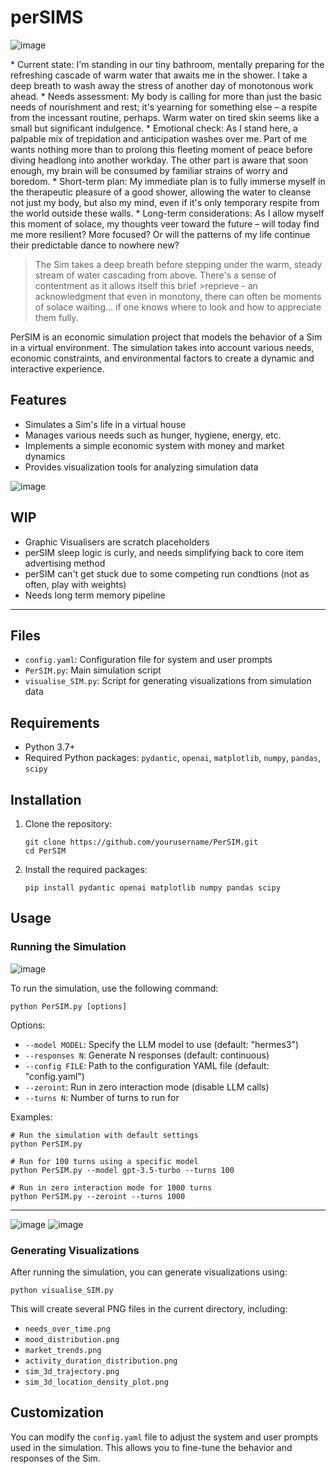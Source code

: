 # perSIMS

![image](https://github.com/user-attachments/assets/9d7591c6-507f-4637-8601-677ec31c28db)

<simthinkin>
* Current state: I'm standing in our tiny bathroom, mentally preparing for the refreshing cascade of warm water that awaits me in the shower. I take a deep breath to wash away the stress of another day of monotonous work ahead.
* Needs assessment: My body is calling for more than just the basic needs of nourishment and rest; it's yearning for something else – a respite from the incessant routine, perhaps. Warm water on tired skin seems like a small but significant indulgence.
* Emotional check: As I stand here, a palpable mix of trepidation and anticipation washes over me. Part of me wants nothing more than to prolong this fleeting moment of peace before diving headlong into another workday. The other part is aware that soon enough, my brain will be consumed by familiar strains of worry and boredom.
* Short-term plan: My immediate plan is to fully immerse myself in the therapeutic pleasure of a good shower, allowing the water to cleanse not just my body, but also my mind, even if it's only temporary respite from the world outside these walls.
* Long-term considerations: As I allow myself this moment of solace, my thoughts veer toward the future – will today find me more resilient? More focused? Or will the patterns of my life continue their predictable dance to nowhere new?


>The Sim takes a deep breath before stepping under the warm, steady stream of water cascading from above. There's a sense of contentment as it allows itself this brief >reprieve - an acknowledgment that even in monotony, there can often be moments of solace waiting... if one knows where to look and how to appreciate them fully.

PerSIM is an economic simulation project that models the behavior of a Sim in a virtual environment. The simulation takes into account various needs, economic constraints, and environmental factors to create a dynamic and interactive experience.

## Features

- Simulates a Sim's life in a virtual house
- Manages various needs such as hunger, hygiene, energy, etc.
- Implements a simple economic system with money and market dynamics
- Provides visualization tools for analyzing simulation data

![image](https://github.com/user-attachments/assets/5f63459d-08c5-46d6-9429-a7567398a9f1)

## WIP

- Graphic Visualisers are scratch placeholders
- perSIM sleep logic is curly, and needs simplifying back to core item advertising method
- perSIM can't get stuck due to some competing run condtions (not as often, play with weights)
- Needs long term memory pipeline

---

## Files

- `config.yaml`: Configuration file for system and user prompts
- `PerSIM.py`: Main simulation script
- `visualise_SIM.py`: Script for generating visualizations from simulation data

## Requirements

- Python 3.7+
- Required Python packages: `pydantic`, `openai`, `matplotlib`, `numpy`, `pandas`, `scipy`

## Installation

1. Clone the repository:
   ```
   git clone https://github.com/yourusername/PerSIM.git
   cd PerSIM
   ```

2. Install the required packages:
   ```
   pip install pydantic openai matplotlib numpy pandas scipy
   ```

## Usage

### Running the Simulation

![image](https://github.com/user-attachments/assets/633c3e8f-06ea-4c2b-ad97-7206695e7d56)

To run the simulation, use the following command:

```
python PerSIM.py [options]
```

Options:
- `--model MODEL`: Specify the LLM model to use (default: "hermes3")
- `--responses N`: Generate N responses (default: continuous)
- `--config FILE`: Path to the configuration YAML file (default: "config.yaml")
- `--zeroint`: Run in zero interaction mode (disable LLM calls)
- `--turns N`: Number of turns to run for

Examples:
```
# Run the simulation with default settings
python PerSIM.py

# Run for 100 turns using a specific model
python PerSIM.py --model gpt-3.5-turbo --turns 100

# Run in zero interaction mode for 1000 turns
python PerSIM.py --zeroint --turns 1000
```

---

![image](https://github.com/user-attachments/assets/34ec8f40-1d6f-4279-a1d3-de54252be15b)
![image](https://github.com/user-attachments/assets/f6b29ba0-b770-435d-8f27-034f1e8c60c9)

### Generating Visualizations

After running the simulation, you can generate visualizations using:

```
python visualise_SIM.py
```

This will create several PNG files in the current directory, including:
- `needs_over_time.png`
- `mood_distribution.png`
- `market_trends.png`
- `activity_duration_distribution.png`
- `sim_3d_trajectory.png`
- `sim_3d_location_density_plot.png`

## Customization

You can modify the `config.yaml` file to adjust the system and user prompts used in the simulation. This allows you to fine-tune the behavior and responses of the Sim.
